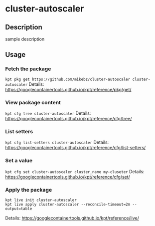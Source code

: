 # cluster-autoscaler

## Description
sample description

## Usage

### Fetch the package
`kpt pkg get https://github.com/mikebz/cluster-autoscaler cluster-autoscaler`
Details: https://googlecontainertools.github.io/kpt/reference/pkg/get/

### View package content
`kpt cfg tree cluster-autoscaler`
Details: https://googlecontainertools.github.io/kpt/reference/cfg/tree/

### List setters
`kpt cfg list-setters cluster-autoscaler`
Details: https://googlecontainertools.github.io/kpt/reference/cfg/list-setters/

### Set a value
`kpt cfg set cluster-autoscaler cluster_name my-cluseter`
Details: https://googlecontainertools.github.io/kpt/reference/cfg/set/

### Apply the package
```
kpt live init cluster-autoscaler
kpt live apply cluster-autoscaler --reconcile-timeout=2m --output=table
```
Details: https://googlecontainertools.github.io/kpt/reference/live/
